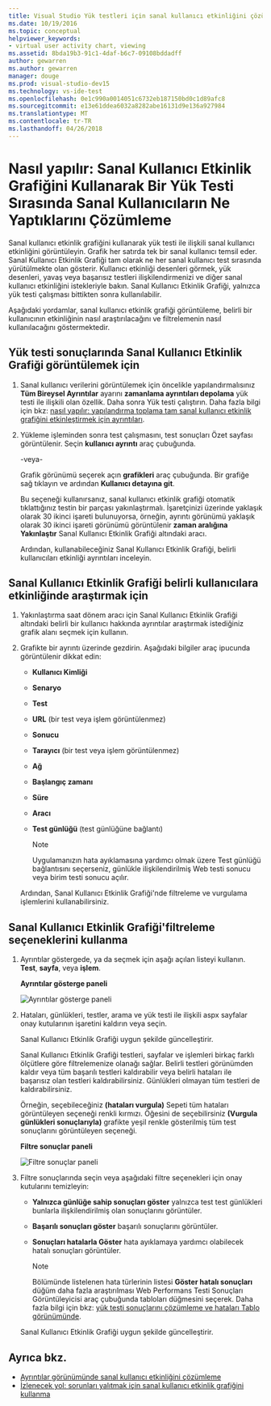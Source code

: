 ```yaml
---
title: Visual Studio Yük testleri için sanal kullanıcı etkinliğini çözümleme
ms.date: 10/19/2016
ms.topic: conceptual
helpviewer_keywords:
- virtual user activity chart, viewing
ms.assetid: 8bda19b3-91c1-4daf-b6c7-09108bddadff
author: gewarren
ms.author: gewarren
manager: douge
ms.prod: visual-studio-dev15
ms.technology: vs-ide-test
ms.openlocfilehash: 0e1c990a0014051c6732eb187150bd0c1d89afc8
ms.sourcegitcommit: e13e61ddea6032a8282abe16131d9e136a927984
ms.translationtype: MT
ms.contentlocale: tr-TR
ms.lasthandoff: 04/26/2018
---
```

# <a name="how-to-analyze-what-virtual-users-are-doing-during-a-load-test-using-the-virtual-user-activity-chart"></a>Nasıl yapılır: Sanal Kullanıcı Etkinlik Grafiğini Kullanarak Bir Yük Testi Sırasında Sanal Kullanıcıların Ne Yaptıklarını Çözümleme

Sanal kullanıcı etkinlik grafiğini kullanarak yük testi ile ilişkili sanal kullanıcı etkinliğini görüntüleyin. Grafik her satırda tek bir sanal kullanıcı temsil eder. Sanal Kullanıcı Etkinlik Grafiği tam olarak ne her sanal kullanıcı test sırasında yürütülmekte olan gösterir. Kullanıcı etkinliği desenleri görmek, yük desenleri, yavaş veya başarısız testleri ilişkilendirmenizi ve diğer sanal kullanıcı etkinliğini istekleriyle bakın. Sanal Kullanıcı Etkinlik Grafiği, yalnızca yük testi çalışması bittikten sonra kullanılabilir.

Aşağıdaki yordamlar, sanal kullanıcı etkinlik grafiği görüntüleme, belirli bir kullanıcının etkinliğinin nasıl araştırılacağını ve filtrelemenin nasıl kullanılacağını göstermektedir.

## <a name="to-view-the-virtual-user-activity-chart-in-your-load-test-results"></a>Yük testi sonuçlarında Sanal Kullanıcı Etkinlik Grafiği görüntülemek için

1.  Sanal kullanıcı verilerini görüntülemek için öncelikle yapılandırmalısınız **Tüm Bireysel Ayrıntılar** ayarını **zamanlama ayrıntıları depolama** yük testi ile ilişkili olan özellik. Daha sonra Yük testi çalıştırın. Daha fazla bilgi için bkz: [nasıl yapılır: yapılandırma toplama tam sanal kullanıcı etkinlik grafiğini etkinleştirmek için ayrıntıları](../test/how-to-configure-load-tests-to-collect-full-details.md).

2.  Yükleme işleminden sonra test çalışmasını, test sonuçları Özet sayfası görüntülenir. Seçin **kullanıcı ayrıntı** araç çubuğunda.

     -veya-

     Grafik görünümü seçerek açın **grafikleri** araç çubuğunda. Bir grafiğe sağ tıklayın ve ardından **Kullanıcı detayına git**.

     Bu seçeneği kullanırsanız, sanal kullanıcı etkinlik grafiği otomatik tıklattığınız testin bir parçası yakınlaştırmalı. İşaretçinizi üzerinde yaklaşık olarak 30 ikinci işareti bulunuyorsa, örneğin, ayrıntı görünümü yaklaşık olarak 30 ikinci işareti görünümü görüntülenir **zaman aralığına Yakınlaştır** Sanal Kullanıcı Etkinlik Grafiği altındaki aracı.

     Ardından, kullanabileceğiniz Sanal Kullanıcı Etkinlik Grafiği, belirli kullanıcıları etkinliği ayrıntıları inceleyin.

## <a name="to-investigate-a-specific-users-activity-in-the-virtual-user-activity-chart"></a>Sanal Kullanıcı Etkinlik Grafiği belirli kullanıcılara etkinliğinde araştırmak için

1.  Yakınlaştırma saat dönem aracı için Sanal Kullanıcı Etkinlik Grafiği altındaki belirli bir kullanıcı hakkında ayrıntılar araştırmak istediğiniz grafik alanı seçmek için kullanın.

2.  Grafikte bir ayrıntı üzerinde gezdirin. Aşağıdaki bilgiler araç ipucunda görüntülenir dikkat edin:

    -   **Kullanıcı Kimliği**

    -   **Senaryo**

    -   **Test**

    -   **URL** (bir test veya işlem görüntülenmez)

    -   **Sonucu**

    -   **Tarayıcı** (bir test veya işlem görüntülenmez)

    -   **Ağ**

    -   **Başlangıç zamanı**

    -   **Süre**

    -   **Aracı**

    -   **Test günlüğü** (test günlüğüne bağlantı)

        > [!NOTE]
        > Uygulamanızın hata ayıklamasına yardımcı olmak üzere Test günlüğü bağlantısını seçerseniz, günlükle ilişkilendirilmiş Web testi sonucu veya birim testi sonucu açılır.

     Ardından, Sanal Kullanıcı Etkinlik Grafiği'nde filtreleme ve vurgulama işlemlerini kullanabilirsiniz.

## <a name="to-use-filtering-options-in-the-virtual-user-activity-chart"></a>Sanal Kullanıcı Etkinlik Grafiği'filtreleme seçeneklerini kullanma

1.  Ayrıntılar göstergede, ya da seçmek için aşağı açılan listeyi kullanın. **Test**, **sayfa**, veya **işlem**.

     **Ayrıntılar gösterge paneli**

     ![Ayrıntılar gösterge paneli](../test/media/ltest_detailslegend.png "LTest_DetailsLegend")

2.  Hataları, günlükleri, testler, arama ve yük testi ile ilişkili aspx sayfalar onay kutularının işaretini kaldırın veya seçin.

     Sanal Kullanıcı Etkinlik Grafiği uygun şekilde güncelleştirir.

     Sanal Kullanıcı Etkinlik Grafiği testleri, sayfalar ve işlemleri birkaç farklı ölçütlere göre filtrelemenize olanağı sağlar. Belirli testleri görünümden kaldır veya tüm başarılı testleri kaldırabilir veya belirli hataları ile başarısız olan testleri kaldırabilirsiniz. Günlükleri olmayan tüm testleri de kaldırabilirsiniz.

     Örneğin, seçebileceğiniz **(hataları vurgula)** Sepeti tüm hataları görüntüleyen seçeneği renkli kırmızı. Öğesini de seçebilirsiniz **(Vurgula günlükleri sonuçlarıyla)** grafikte yeşil renkle gösterilmiş tüm test sonuçlarını görüntüleyen seçeneği.

     **Filtre sonuçlar paneli**

     ![Filtre sonuçlar paneli](../test/media/ltest_filterresults.png "LTest_FilterResults")

3.  Filtre sonuçlarında seçin veya aşağıdaki filtre seçenekleri için onay kutularını temizleyin:

    -   **Yalnızca günlüğe sahip sonuçları göster** yalnızca test test günlükleri bunlarla ilişkilendirilmiş olan sonuçlarını görüntüler.

    -   **Başarılı sonuçları göster** başarılı sonuçlarını görüntüler.

    -   **Sonuçları hatalarla Göster** hata ayıklamaya yardımcı olabilecek hatalı sonuçları görüntüler.

        > [!NOTE]
        > Bölümünde listelenen hata türlerinin listesi **Göster hatalı sonuçları** düğüm daha fazla araştırılması Web Performans Testi Sonuçları Görüntüleyicisi araç çubuğunda tabloları düğmesini seçerek. Daha fazla bilgi için bkz: [yük testi sonuçlarını çözümleme ve hataları Tablo görünümünde](../test/analyze-load-test-results-and-errors-in-the-tables-view.md).

     Sanal Kullanıcı Etkinlik Grafiği uygun şekilde güncelleştirir.

## <a name="see-also"></a>Ayrıca bkz.

- [Ayrıntılar görünümünde sanal kullanıcı etkinliğini çözümleme](../test/analyze-load-test-virtual-user-activity-in-the-details-view.md)
- [İzlenecek yol: sorunları yalıtmak için sanal kullanıcı etkinlik grafiğini kullanma](../test/walkthrough-use-the-virtual-user-activity-chart-to-isolate-issues.md)